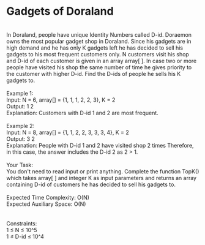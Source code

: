 <h1>Gadgets of Doraland</h1>
<p><br>
In Doraland, people have unique Identity Numbers called D-id. Doraemon owns the most popular gadget shop in Doraland. Since his gadgets are in high demand and he has only K gadgets left he has decided to sell his gadgets to his most frequent customers only. N customers visit his shop and D-id of each customer is given in an array array[ ]. In case two or more people have visited his shop the same number of time he gives priority to the customer with higher D-id. Find the D-ids of people he sells his K gadgets to.<br>
<br>
Example 1:<br>
Input: N = 6, array[] = {1, 1, 1, 2, 2, 3}, K = 2<br>
Output: 1 2<br>
Explanation: Customers with D-id 1 and 2 are most frequent.<br>
<br>
Example 2:<br>
Input: N = 8, array[] = {1, 1, 2, 2, 3, 3, 3, 4}, K = 2<br>
Output: 3 2<br>
Explanation: People with D-id 1 and 2 have visited shop 2 times Therefore, in this case, the answer includes the D-id 2 as 2 > 1.<br>
<br>
Your Task:<br>
You don't need to read input or print anything. Complete the function TopK() which takes array[ ] and integer K as input parameters and returns an array containing D-id of customers he has decided to sell his gadgets to.<br>
<br>
Expected Time Complexity: O(N)<br>
Expected Auxiliary Space: O(N)<br>
<br>
<br>
Constraints:<br>
1 ≤ N ≤ 10^5<br>
1 ≤ D-id ≤ 10^4<br>
<br><p>
